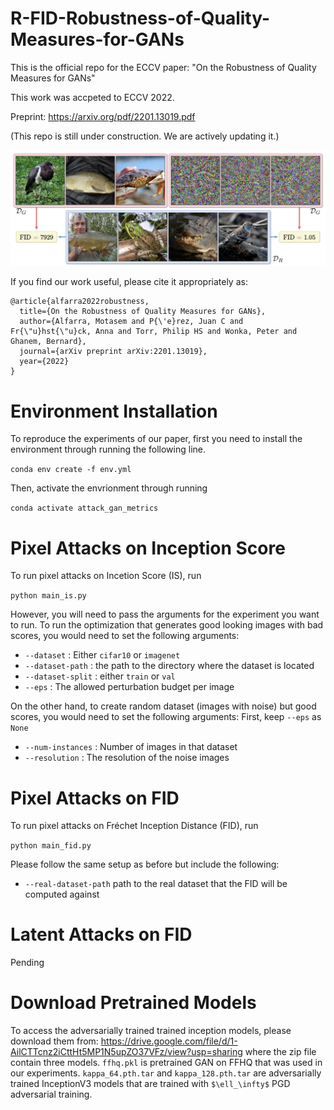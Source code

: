 # R-FID-Robustness-of-Quality-Measures-for-GANs
This is the official repo for the ECCV paper: "On the Robustness of Quality Measures for GANs"

This work was accpeted to ECCV 2022.

Preprint: https://arxiv.org/pdf/2201.13019.pdf

(This repo is still under construction. We are actively updating it.)

![plot](./pull.png)

If you find our work useful, please cite it appropriately as:

```
@article{alfarra2022robustness,
  title={On the Robustness of Quality Measures for GANs},
  author={Alfarra, Motasem and P{\'e}rez, Juan C and Fr{\"u}hst{\"u}ck, Anna and Torr, Philip HS and Wonka, Peter and Ghanem, Bernard},
  journal={arXiv preprint arXiv:2201.13019},
  year={2022}
}
```

# Environment Installation

To reproduce the experiments of our paper, first you need to install the environment through running the following line.

`conda env create -f env.yml`

Then, activate the envrionment through running

`conda activate attack_gan_metrics`

# Pixel Attacks on Inception Score
To run pixel attacks on Incetion Score (IS), run

`python main_is.py`

However, you will need to pass the arguments for the experiment you want to run.
To run the optimization that generates good looking images with bad scores, you would need to set the following arguments:

- `--dataset` : Either `cifar10` or `imagenet`
- `--dataset-path` : the path to the directory where the dataset is located
- `--dataset-split` : either `train` or `val`
- `--eps` : The allowed perturbation budget per image

On the other hand, to create random dataset (images with noise) but good scores, you would need to set the following arguments:
First, keep `--eps` as `None`

- `--num-instances` : Number of images in that dataset
- `--resolution` : The resolution of the noise images

# Pixel Attacks on FID
To run pixel attacks on Fréchet Inception Distance (FID), run

`python main_fid.py`

Please follow the same setup as before but include the following:

- `--real-dataset-path` path to the real dataset that the FID will be computed against

# Latent Attacks on FID
Pending

# Download Pretrained Models
To access the adversarially trained trained inception models, please download them from:
https://drive.google.com/file/d/1-AilCTTcnz2iCttHt5MP1N5upZO37VFz/view?usp=sharing
where the zip file contain three models. `ffhq.pkl` is pretrained GAN on FFHQ that was used in our experiments.
`kappa_64.pth.tar` and `kappa_128.pth.tar` are adversarially trained InceptionV3 models that are trained with `$\ell_\infty$` PGD adversarial training.
